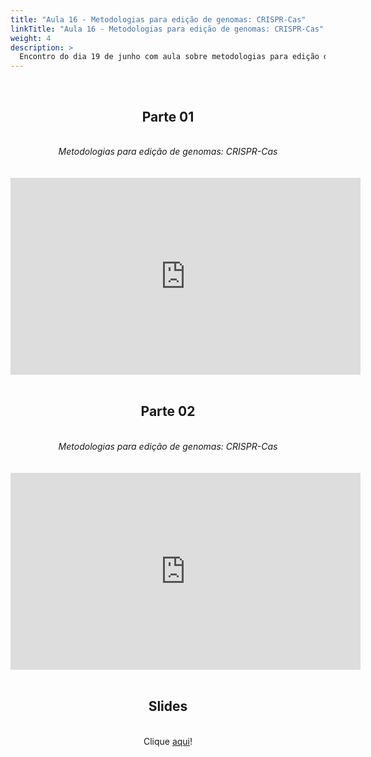 ```yaml
---
title: "Aula 16 - Metodologias para edição de genomas: CRISPR-Cas"
linkTitle: "Aula 16 - Metodologias para edição de genomas: CRISPR-Cas"
weight: 4
description: >
  Encontro do dia 19 de junho com aula sobre metodologias para edição de genomas: CRISPR-Cas
---
```


<br>
<div align="center">
<h2>Parte 01</h2>
<br>
<i>Metodologias para edição de genomas: CRISPR-Cas</i>
<br><br><br>
<iframe width="560" height="315" src="https://www.youtube.com/embed/rkixdMZ2PGg" frameborder="0" allow="accelerometer; autoplay; clipboard-write; encrypted-media; gyroscope; picture-in-picture" allowfullscreen></iframe>
<br><br>

<h2>Parte 02</h2>
<br>
<i>Metodologias para edição de genomas: CRISPR-Cas</i>
<br><br><br>
<iframe width="560" height="315" src="https://www.youtube.com/embed/26-7g9WC1_E" frameborder="0" allow="accelerometer; autoplay; clipboard-write; encrypted-media; gyroscope; picture-in-picture" allowfullscreen></iframe>
<br><br>

<h2>Slides</h2>
<br>
Clique <a href="https://github.com/desirrepetters/gstreinamentoeconsultoria/raw/master/userguide/content/pt-br/biologia_molecular/2023_01/sincronas/pdf/aula_16.pdf">aqui</a>!
</div>